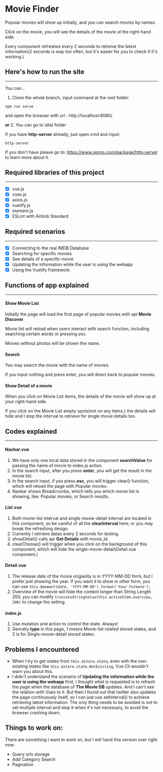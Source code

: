 # Movie Finder

Popular movies will show up initially, and you can search movies by names.

Click on the movie, you will see the details of the movie at the right-hand side.

Every component refreshes every 2 seconds to retreive the latest information(2 seconds is way too often, but it's easier for you to check if it's working.)

## Here's how to run the site
---

You can...
1. Clone the whole branch, input command at the root folder:

```
npm run serve
```

and open the browser with url : http://localhost:8080/

**or**
2. You can go to \dist folder

If you have **http-server** already, just open cmd and input:

```
http-server
```

If you don't have please go to: https://www.npmjs.com/package/http-server 
to learn more about it.


## Required libraries of this project
--- 

- [x] vue.js
- [x] vuex.js
- [x] axios.js
- [x] vuetify.js
- [x] moment.js
- [x] ESLint with Airbnb Standard

## Required scenarios
---

- [x] Connecting to the real IMDB Database
- [x] Searching for specific movies
- [x] See details of a specific movie
- [x] Updating the information while the user is using the webapp
- [x] Using the Vuetify framework

## Functions of app explained
---

#### Show Movie List

Initially the page will load the first page of popular movies with api **Movie Discover**

Movie list will reload when users interact with search function, including searching certain words or pressing *esc*.

Movies without photos will be shown the name.

#### Search

You may search the movie with the name of movies.

If you input nothing and press enter, you will direct back to popular movies.

#### Show Detail of a movie

When you click on Movie List items, the details of the movie will show up at your right-hand side.

If you click on the Movie List empty spots(not on any items,) the details will hide and I stop the interval to retrieve for single movie details too.

## Codes explained
---

#### Navbar.vue

1. We have only one local data stored in the component **searchValue** for passing the name of movie to index.js action.
2. In the search input, after you press **enter**, you will get the result in the movie list.
3. In the search input, if you press **esc**, you will trigger clear() function, which will reload the page with Popular movies.
4. Navbar shows Breadcrumbs, which tells you which movie list is showing, like: Popular movies, or Search results.

#### List.vue

1. Both movie-list interval and single-movie-detail interval are located in this component, so be careful of all the **clearInterval** here; or you may break the refreshing design.
2. Currently I retrieve datas every 2 seconds for testing.
3. showDetail() calls api **Get Details** with movie_id.
4. clearChoose() will trigger when you click on the background of this component, which will hide the single-movie-detail(Detail.vue component.)

#### Detail.vue

1. The release date of the movie origianlly is in YYYY-MM-DD form, but I prefer just showing the year. If you want it to show in other form, you can use ```this.$moment(date, 'YYYY-MM-DD').format('Your Formate');```
2. Overview of the movie will hide the context longer than String Length 200, you can modify ```truncateStringValue(this.activeItem.overview, 200)``` to change the setting.

#### index.js

1. Use mutation and action to control the state. Always!
2. Genrally **type** in this page, 1 means Movie-list related stored states, and 2 is for Single-movie-detail stored states.

## Problems I encountered

* When I try to get states from ```this.$store.state```, even with the non-existing states like ```this.$store.state.NotExisting```, Vue Cli wouldn't warn you about this.
* I didn't understand the scenario of **Updating the information while the user is using the webapp** first, I thought what is requested is to refresh the page when the database of **The Movie DB** updates. And I can't see the relation with Vuex to it. But then I found out that twitter also updates the page continuously itself, so I can just use setInterval() to achieve retrieving latest information. The only thing needs to be avoided is not to set multiple interval and stop it when it's not necessary, to avoid the browser crashing down.

## Things to work on:

There are something I want to work on, but I will hand this version over right now:
* Query urls storage
* Add Category Search
* Pagination
